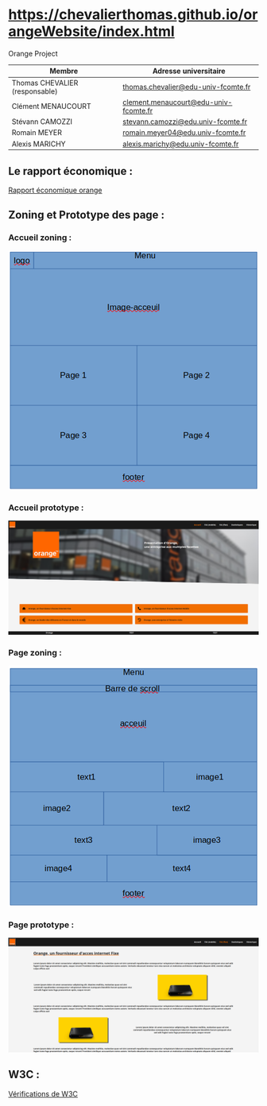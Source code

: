 # https://chevalierthomas.github.io/orangeWebsite/index.html
Orange Project


| Membre             | Adresse universitaire |
|--------------------|-----------------------|
| Thomas CHEVALIER (responsable) | <thomas.chevalier@edu-univ-fcomte.fr> |
| Clément MENAUCOURT | <clement.menaucourt@edu-univ-fcomte.fr> |
| Stévann CAMOZZI | <stevann.camozzi@edu.univ-fcomte.fr> |
| Romain MEYER | <romain.meyer04@edu.univ-fcomte.fr> |
| Alexis MARICHY | <alexis.marichy@edu.univ-fcomte.fr> |


## Le rapport économique :

[Rapport économique orange](./doc/CHEVALIER_Thomas_Orange_S1.pdf)

## Zoning et Prototype des page :

### Accueil zoning :

![Accueil zoning](./doc/ecran_accueil_zoning.png)

### Accueil prototype :

![Accueil prototype](./doc/ecran_accueil_prototype.png)

### Page zoning : 

![Page zoning](./doc/ecran_page_zoning.png)

### Page prototype :

![Page prototype](./doc/ecran_page_prototype.png)

## W3C :

[Vérifications de W3C](./doc/validation.pdf)
